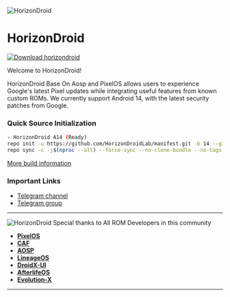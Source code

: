 ![HorizonDroid](https://github.com/zamkara/.github/blob/main/horizon.svg) 

HorizonDroid
===========

[![Download horizondroid](https://img.shields.io/sourceforge/dt/horizondroid.svg)](https://sourceforge.net/projects/horizondroid/files/latest/download)

Welcome to HorizonDroid!

HorizonDroid Base On Aosp and PixelOS allows users to experience Google's latest Pixel updates while integrating useful features from known custom ROMs.
We currently support Android 14, with the latest security patches from Google.

### Quick Source Initialization ###
```bash
- HorizonDroid A14 (Ready)
repo init -u https://github.com/HorizonDroidLab/manifest.git -b 14 --git-lfs
repo sync -c -j$(nproc --all) --force-sync --no-clone-bundle --no-tags
```

[More build information](https://github.com/HorizonDroidLab/manifest)

### Important Links

- [Telegram channel](https://t.me/horizondroid)
- [Telegram group](https://t.me/HorizonDroidChat)

-----------------------------------------------------------------------------
![HorizonDroid](https://github.com/zamkara/.github/blob/main/credit.svg)
 Special thanks to All ROM Developers in this community
 * [**PixelOS**](https://github.com/PixelOS-Fourteen)
 * [**CAF**](https://source.codeaurora.org)
 * [**AOSP**](https://android.googlesource.com)
 * [**LineageOS**](https://github.com/LineageOS)
 * [**DroidX-UI**](https://github.com/DroidX-UI)
 * [**AfterlifeOS**](https://github.com/AfterLifePrjkt13)
 * [**Evolution-X**](https://github.com/Evolution-X)

-----------------------------------------------------------------------------

